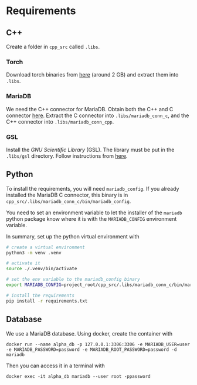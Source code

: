 

# Requirements

## C++
Create a folder in `cpp_src` called `.libs`. 

### Torch 
Download torch binaries from [here](https://pytorch.org/) (around 2 GB) and extract them into `.libs`.

### MariaDB
We need the C++ connector for MariaDB. Obtain both the C++ and C connector [here](https://mariadb.com/downloads/connectors/connectors-data-access/cpp-connector/). Extract the C connector into `.libs/mariadb_conn_c`, and the C++ connector into `.libs/mariadb_conn_cpp`.

### GSL
Install the *GNU Scientific Library* (GSL). The library must be put in the `.libs/gsl` directory. Follow instructions from [here](https://coral.ise.lehigh.edu/jild13/2016/07/11/hello/).

## Python
To install the requirements, you will need `mariadb_config`. If you already installed the MariaDB C connector, this binary is in `cpp_src/.libs/mariadb_conn_c/bin/mariadb_config`. 

You need to set an environment variable to let the installer of the `mariadb` python package know where it is with the `MARIADB_CONFIG` environment variable. 

In summary, set up the python virtual environment with
```bash
# create a virtual environment
python3 -m venv .venv

# activate it
source ./.venv/bin/activate

# set the env variable to the mariadb_config binary
export MARIADB_CONFIG=project_root/cpp_src/.libs/mariadb_conn_c/bin/mariadb_config

# install the requirements
pip install -r requirements.txt
```


## Database
We use a MariaDB database. Using docker, create the container with

```
docker run --name alpha_db -p 127.0.0.1:3306:3306 -e MARIADB_USER=user  -e MARIADB_PASSWORD=password -e MARIADB_ROOT_PASSWORD=password -d mariadb 
```

Then you can access it in a terminal with
``` 
docker exec -it alpha_db mariadb --user root -ppassword
```

